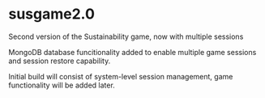 # susgame2.0
Second version of the Sustainability game, now with multiple sessions

MongoDB database funcitionality added to enable multiple game sessions and session restore capability.

Initial build will consist of system-level session management, game functionality will be added later.